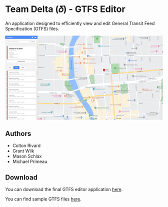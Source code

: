 # Team Delta (𝛿) - GTFS Editor

An application designed to efficiently view and edit General Transit Feed Specification (GTFS) files.

![](https://raw.githubusercontent.com/grantwilk/se2030_gtfs_editor/master/se2030_gtfs_editor.jpg)

## Authors
- Colton Rivard
- Grant Wilk
- Mason Schlax
- Michael Primeau

## Download
You can download the final GTFS editor application [here](https://github.com/grantwilk/se2030_gtfs_editor/releases/download/final/se2030_gtfs_editor_final.jar).

You can find sample GTFS files [here](https://github.com/grantwilk/se2030_gtfs_editor/tree/master/samples/full-samples).
